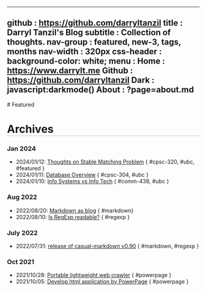 -----------------------------------------------------------------------------
github     : https://github.com/darryltanzil
title      : Darryl Tanzil's Blog
subtitle   : Collection of thoughts.
nav-group  : featured, new-3, tags, months
nav-width  : 320px
css-header : background-color: white;
menu       : 
   Home    : https://www.darrylt.me
   Github  : https://github.com/darryltanzil
   Dark    : javascript:darkmode()
   About   : ?page=about.md
-----------------------------------------------------------------------------
<style comment="additional style">
#header { {{css-header}}  }
#left-panel  { width:{{nav-width}} }
#right-panel { left: calc({{nav-width}} + 20px) }
h1 { border-bottom:1px dotted grey }
.nav-post a  { color: teal }
.nav-tag  a  { color: #06c }
.nav-month a { color: grey }
.post-date   { font-size:12px; font-weight:400; }
.post-title  { font-size:16px; color:#333 }
.post-tags   { left-margin:20px; padding:4px; font-size:10px; color:green; font-weight:400 }
</style>

<div id="md-post">
# Featured

[//]: # (## [Build online resume by markdown]&#40;inf-sys-vs-inf-systems.md&#41;)

[//]: # (> ![markdown resume]&#40;http://casualwriter.github.io/casual-markdown/casual-markdown-cv.png&#41;)

[//]: # (> date:2022/09/27, tags: `#markdown`)

[//]: # (> )

[//]: # (> build blog site by markdown files in minutes.)

[//]: # (> host on github, or other static web hosting  )

[//]: # ()
[//]: # (## [Markdown as blog]&#40;20220820-markdown-as-blog.md&#41;)

[//]: # (> ![build blog site by markdown files]&#40;campo01.jpg&#41;)

[//]: # (> date:2022/08/20, tags: `#markdown`)

[//]: # (> )

[//]: # (> build blog site by markdown files in minutes.)

[//]: # (> host on github, or other static web hosting  )


# Archives

### Jan 2024

* 2024/01/12: [Thoughts on Stable Matching Problem](thoughts-on-stable-matching-problem.md) { #cpsc-320, #ubc, #featured }
* 2024/01/11: [Database Overview](database-overview.md) { #cpsc-304, #ubc }
* 2024/01/10: [Info Systems vs Info Tech](inf-sys-vs-inf-systems.md) { #comm-438, #ubc }
   
### Aug 2022
                    
* 2022/08/20: [Markdown as blog](20220820-markdown-as-blog.md) { #markdown}
* 2022/08/10: [Is RegExp readable?](20220810-is-regexp-readable.md) { #regexp }

### July 2022
                    
* 2022/07/31: [release of casual-markdown v0.90](20220731-casual-markdown-v0.90.md) { #markdown, #regexp }

### Oct 2021

* 2021/10/28: [Portable lightweight web crawler](20211028-powerpage-web-crawler.md) { #powerpage }
* 2021/10/05: [Develop html application by PowerPage](20211005-powerpage-0.60.md) { #powerpage }

</div>